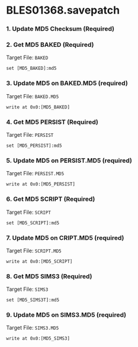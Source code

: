 # BLES01368.savepatch

### 1.  Update MD5 Checksum (Required)
### 2. Get MD5 BAKED (Required)

Target File: `BAKED`

```
set [MD5_BAKED]:md5
```

### 3. Update MD5 on BAKED.MD5 (required)

Target File: `BAKED.MD5`

```
write at 0x0:[MD5_BAKED]
```

### 4. Get MD5 PERSIST (Required)

Target File: `PERSIST`

```
set [MD5_PERSIST]:md5
```

### 5. Update MD5 on PERSIST.MD5 (required)

Target File: `PERSIST.MD5`

```
write at 0x0:[MD5_PERSIST]
```

### 6. Get MD5 SCRIPT (Required)

Target File: `SCRIPT`

```
set [MD5_SCRIPT]:md5
```

### 7. Update MD5 on CRIPT.MD5 (required)

Target File: `SCRIPT.MD5`

```
write at 0x0:[MD5_SCRIPT]
```

### 8. Get MD5 SIMS3 (Required)

Target File: `SIMS3`

```
set [MD5_SIMS3T]:md5
```

### 9. Update MD5 on SIMS3.MD5 (required)

Target File: `SIMS3.MD5`

```
write at 0x0:[MD5_SIMS3]
```

